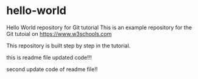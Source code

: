 # hello-world
Hello World repository for Git tutorial
This is an example repository for the Git tutoial on https://www.w3schools.com

This repository is built step by step in the tutorial.

this is readme file updated code!!!

second update code of readme file!!
